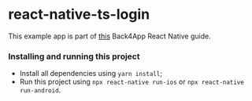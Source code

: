 # react-native-ts-login

This example app is part of [this](https://www.back4app.com/docs/react-native/parse-sdk/working-with-users/react-native-login) Back4App React Native guide.

### Installing and running this project

- Install all dependencies using `yarn install`;
- Run this project using `npx react-native run-ios` or `npx react-native run-android`.
